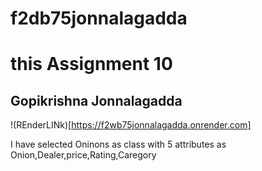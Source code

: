 # f2db75jonnalagadda

# this Assignment 10

## Gopikrishna Jonnalagadda

!(REnderLINk)[https://f2wb75jonnalagadda.onrender.com]

I have selected Oninons as class with 5 attributes as Onion,Dealer,price,Rating,Caregory
